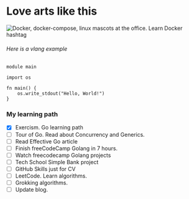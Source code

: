 # Love arts like this

![Docker, docker-compose, linux mascots at the office. Learn Docker hashtag](https://collabnix.com/wp-content/uploads/2020/05/dockerlabs.jpg)

###### Here is a vlang example
```
module main

import os

fn main() {
    os.write_stdout("Hello, World!")
}
```

### My learning path
- [X] Exercism. Go learning path
- [ ] Tour of Go. Read about Concurrency and Generics.
- [ ] Read Effective Go article
- [ ] Finish freeCodeCamp Golang in 7 hours.
- [ ] Watch freecodecamp Golang projects
- [ ] Tech School Simple Bank project
- [ ] GitHub Skills just for CV
- [ ] LeetCode. Learn algorithms.
- [ ] Grokking algorithms. 
- [ ] Update blog. 
